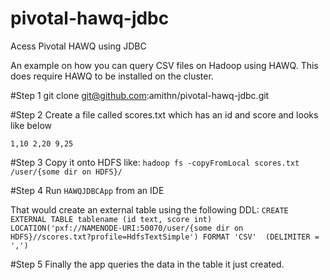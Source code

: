 # pivotal-hawq-jdbc
Acess Pivotal HAWQ using JDBC 

An example on how you can query CSV files on Hadoop using HAWQ. 
This does require HAWQ to be installed on the cluster.

#Step 1
git clone git@github.com:amithn/pivotal-hawq-jdbc.git

#Step 2 
Create a file called scores.txt which has an id and score and looks like below

`1,10
2,20
9,25`

#Step 3
Copy it onto HDFS like:
`hadoop fs -copyFromLocal scores.txt /user/{some dir on HDFS}/`

#Step 4
Run `HAWQJDBCApp` from an IDE 

That would create an external table using the following DDL:
`CREATE EXTERNAL TABLE tablename (id text, score int) 
LOCATION('pxf://NAMENODE-URI:50070/user/{some dir on HDFS}//scores.txt?profile=HdfsTextSimple')
FORMAT 'CSV'  (DELIMITER = ',')`

#Step 5
Finally the app queries the data in the table it just created. 




